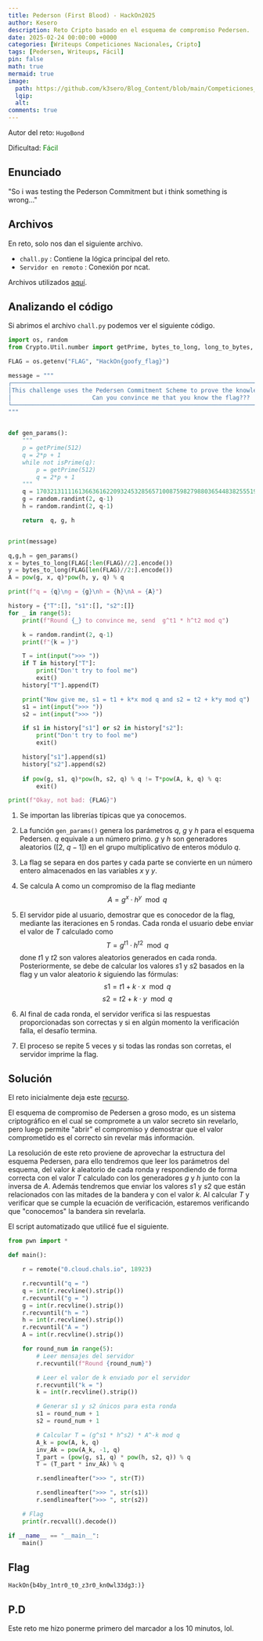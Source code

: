 ```yaml
---
title: Pederson (First Blood) - HackOn2025
author: Kesero
description: Reto Cripto basado en el esquema de compromiso Pedersen.
date: 2025-02-24 00:00:00 +0000
categories: [Writeups Competiciones Nacionales, Cripto]
tags: [Pedersen, Writeups, Fácil]
pin: false
math: true
mermaid: true
image:
  path: https://github.com/k3sero/Blog_Content/blob/main/Competiciones_Nacionales_Writeups/2025/HackOn2025/Cripto/Pederson/1.png?raw=true
  lqip: 
  alt: 
comments: true
---
```


Autor del reto: `HugoBond`

Dificultad: <font color=green>Fácil</font>

## Enunciado

"So i was testing the Pederson Commitment but i think something is wrong..."

## Archivos

En reto, solo nos dan el siguiente archivo.

- `chall.py` : Contiene la lógica principal del reto.
- `Servidor en remoto` : Conexión por ncat.

Archivos utilizados [aquí](https://github.com/k3sero/Blog_Content/tree/main/Competiciones_Nacionales_Writeups/2025/HackOn2025/Cripto/Pederson).

## Analizando el código

Si abrimos el archivo `chall.py` podemos ver el siguiente código.

```py
import os, random
from Crypto.Util.number import getPrime, bytes_to_long, long_to_bytes, isPrime

FLAG = os.getenv("FLAG", "HackOn{goofy_flag}")

message = """
┌────────────────────────────────────────────────────────────────────────────────────────────────────┐
│This challenge uses the Pedersen Commitment Scheme to prove the knowledge of a secret to the server.│
│                       Can you convince me that you know the flag???                                │
└────────────────────────────────────────────────────────────────────────────────────────────────────┘
"""


def gen_params():
    """
    p = getPrime(512)
    q = 2*p + 1
    while not isPrime(q):
        p = getPrime(512)
        q = 2*p + 1
    """
    q = 17032131111613663616220932453285657100875982798803654483825551961255401977190250879374328409931719910151624310573638554219448137843402731248609029551378719
    g = random.randint(2, q-1)
    h = random.randint(2, q-1)

    return  q, g, h


print(message)

q,g,h = gen_params()
x = bytes_to_long(FLAG[:len(FLAG)//2].encode())
y = bytes_to_long(FLAG[len(FLAG)//2:].encode())
A = pow(g, x, q)*pow(h, y, q) % q

print(f"q = {q}\ng = {g}\nh = {h}\nA = {A}")

history = {"T":[], "s1":[], "s2":[]}
for _ in range(5):
    print(f"Round {_} to convince me, send  g^t1 * h^t2 mod q")

    k = random.randint(2, q-1)
    print(f"{k = }")

    T = int(input(">>> "))
    if T in history["T"]:
        print("Don't try to fool me")
        exit()
    history["T"].append(T)

    print("Now give me, s1 = t1 + k*x mod q and s2 = t2 + k*y mod q")
    s1 = int(input(">>> "))
    s2 = int(input(">>> "))

    if s1 in history["s1"] or s2 in history["s2"]:
        print("Don't try to fool me")
        exit()

    history["s1"].append(s1)
    history["s2"].append(s2)
    
    if pow(g, s1, q)*pow(h, s2, q) % q != T*pow(A, k, q) % q:
        exit()

print(f"Okay, not bad: {FLAG}")
```

1. Se importan las librerías típicas que ya conocemos.

2. La función `gen_params()` genera los parámetros $q$, $g$ y $h$ para el esquema Pedersen.
$q$ equivale a un número primo.
$g$ y $h$ son generadores aleatorios ([$2$, $q-1$]) en el grupo multiplicativo de enteros módulo $q$.

3. La flag se separa en dos partes y cada parte se convierte en un número entero almacenados en las variables $x$ y $y$.

4. Se calcula A como un compromiso de la flag mediante  $$ A = g^x \cdot h^y \mod q $$

5. El servidor pide al usuario, demostrar que es conocedor de la flag, mediante las iteraciones en 5 rondas.
Cada ronda el usuario debe enviar el valor de $T$ calculado como $$ T = g^{t1} \cdot h^{t2} \mod q $$ done $t1$ y $t2$ son valores aleatorios generados en cada ronda.
Posteriormente, se debe de calcular los valores $s1$ y $s2$ basados en la flag y un valor aleatorio $k$ siguiendo las fórmulas:   $$ s1 = t1 + k \cdot x \mod q $$ $$ s2 = t2 + k \cdot y \mod q $$

6. Al final de cada ronda, el servidor verifica si las respuestas proporcionadas son correctas y si en algún momento la verificación falla, el desafío termina.

7. El proceso se repite 5 veces y si todas las rondas son corretas, el servidor imprime la flag.

## Solución 

El reto inicialmente deja este [recurso](https://www.zkdocs.com/docs/zkdocs/commitments/pedersen/).

El esquema de compromiso de Pedersen a groso modo, es un sistema criptográfico en el cual se compromete a un valor secreto sin revelarlo, pero luego permite "abrir" el compromiso y demostrar que el valor comprometido es el correcto sin revelar más información.

La resolución de este reto proviene de aprovechar la estructura del esquema Pedersen, para ello tendremos que leer los parámetros del esquema, del valor $k$ aleatorio de cada ronda y respondiendo de forma correcta con el valor $T$ calculado con los generadores $g$ y $h$ junto con la inversa de $A$. Además tendremos que enviar los valores $s1$ y $s2$ que están relacionados con las mitades de la bandera y con el valor $k$. Al calcular $T$ y verificar que se cumple la ecuación de verificación, estaremos verificando que "conocemos" la bandera sin revelarla.

El script automatizado que utilicé fue el siguiente.

```py
from pwn import *

def main():

    r = remote("0.cloud.chals.io", 18923)

    r.recvuntil("q = ")
    q = int(r.recvline().strip())
    r.recvuntil("g = ")
    g = int(r.recvline().strip())
    r.recvuntil("h = ")
    h = int(r.recvline().strip())
    r.recvuntil("A = ")
    A = int(r.recvline().strip())

    for round_num in range(5):
        # Leer mensajes del servidor
        r.recvuntil(f"Round {round_num}")

        # Leer el valor de k enviado por el servidor
        r.recvuntil("k = ")
        k = int(r.recvline().strip())

        # Generar s1 y s2 únicos para esta ronda
        s1 = round_num + 1
        s2 = round_num + 1

        # Calcular T = (g^s1 * h^s2) * A^-k mod q
        A_k = pow(A, k, q)
        inv_Ak = pow(A_k, -1, q)
        T_part = (pow(g, s1, q) * pow(h, s2, q)) % q
        T = (T_part * inv_Ak) % q

        r.sendlineafter(">>> ", str(T))

        r.sendlineafter(">>> ", str(s1))
        r.sendlineafter(">>> ", str(s2))

    # Flag
    print(r.recvall().decode())

if __name__ == "__main__":
    main()
```

## Flag

`HackOn{b4by_1ntr0_t0_z3r0_kn0wl33dg3:)}`


## P.D
Este reto me hizo ponerme primero del marcador a los 10 minutos, lol.